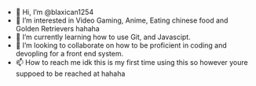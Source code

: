 - 👋 Hi, I’m @blaxican1254
- 👀 I’m interested in Video Gaming, Anime, Eating chinese food and Golden Retrievers hahaha
- 🌱 I’m currently learning how to use Git, and Javascipt.
- 💞️ I’m looking to collaborate on how to be proficient in coding and devopling for a front end system.
- 📫 How to reach me idk this is my first time using this so however youre suppoed to be reached at hahaha 

<!---
blaxican1254/blaxican1254 is a ✨ special ✨ repository because its `README.md` (this file) appears on your GitHub profile.
You can click the Preview link to take a look at your changes.
--->
